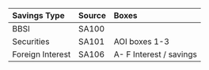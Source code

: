 | Savings Type                | Source | Boxes                   |
|:----------------------------|:-------|:------------------------|
| BBSI                        | SA100  |                         |
| Securities                  | SA101  | AOI boxes 1-3           |
| Foreign Interest            | SA106  | A- F Interest / savings |
